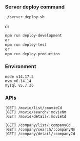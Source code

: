 ### Server deploy command
```bash
./server_deploy.sh
```
or
```bash
npm run deploy-development
or
npm run deploy-test
or
npm run deploy-production
```
### Environment
```
node v14.17.5
nvm v6.14.14
mysql v5.7.36
```

### APIs
```
[GET] /movie/list/:movieCd
[GET] /movie/search/:movieNm
[GET] /movie/detail/:movieCd

[GET] /company/list/:companyCd
[GET] /company/search/:companyNm
[GET] /company/detail/:companyCd
```